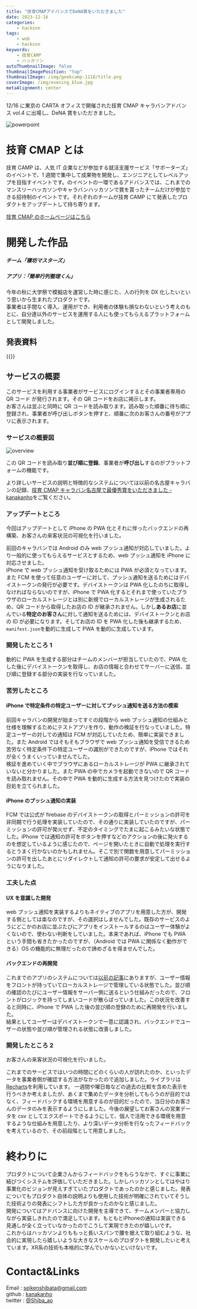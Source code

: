```yaml
---
title: "技育CMAPアドバンスでDeNA賞をいただきました"
date: 2023-12-16
categories:
    - hackson
tags:
    - web
    - hackson
keywords:
    - 技育CAMP
    - ハッカソン
autoThumbnailImage: false
thumbnailImagePosition: "top"
thumbnailImage: /img/geekcamp-1118/title.png
coverImage: /img/evening_blue.jpg
metaAlignment: center
---
```


12/16 に東京の CARTA オフィスで開催された技育 CMAP キャラバンアドバンス vol.4 に出場し、DeNA 賞をいただきました。

<!--more-->

![powerpoint](/img/geekcamp-1118/title.png)

<!-- {{< toc >}} -->

# 技育 CMAP とは

技育 CAMP は、人気 IT 企業などが参加する就活支援サービス「サポーターズ」のイベントで、1 週間で集中して成果物を開発し、エンジニアとしてレベルアップを目指すイベントです。のイベントの一環であるアドバンスでは、これまでのマンスリーハッカソンやキャラバンハッカソンで賞を貰ったチームだけが参加できる招待制のイベントです。それぞれのチームが技育 CAMP にて発表したプロダクトをアップデートして持ち寄ります。

[技育 CMAP のホームページはこちら](https://talent.supporterz.jp/geekcamp/)

# 開発した作品

##### チーム「寝坊マスターズ」

##### アプリ：「簡単行列整理くん」

今年の秋に大学祭で模擬店を運営した時に感じた、人の行列を DX 化したいという思いから生まれたプロダクトです。  
事業者は手間なく導入、運用ができ、利用者の体験も損なわないという考えのもとに、自分達以外のサービスを運用する人にも使ってもらえるプラットフォームとして開発しました。

## 発表資料

{{<geekcamp-1216-pptx>}}

## サービスの概要

このサービスを利用する事業者がサービスにログインするとその事業者専用の QR コード が発行されます。その QR コードをお店に掲示します。  
お客さんは並ぶと同時に QR コードを読み取ります。読み取った順番に待ち順に登録され、事業者が呼び出しボタンを押すと、順番に次のお客さんの番号がアプリに表示されます。

### サービスの概要図

![overview](/img/geekcamp-1118/overview.png)

この QR コードを読み取り**並び順に登録**、事業者が**呼び出し**するのがプラットフォームの機能です。

より詳しいサービスの説明と特徴的なシステムについては以前の名古屋キャラバンの記録、[技育 CMAP キャラバン名古屋で最優秀賞をいただきました - kanakanho](/posts/geekcamp-1118/)をご覧ください。

### アップデートところ

今回はアップデートとして iPhone の PWA 化とそれに伴ったバックエンドの再構築、お客さんの来客状況の可視化を行いました。

前回のキャラバンでは Android のみ web プッシュ通知が対応していました。より一般的に使ってもらえるサービスとするため、web プッシュ通知を iPhone に対応させました。  
iPhone で web プッシュ通知を受け取るためには PWA が必須となっています。また FCM を使って任意のユーザーに対して、プッシュ通知を送るためにはデバイストークンの発行が必要です。デバイストークンは PWA 化したのちに取得しなければならないのですが、iPhone で PWA 化するとそれまで使っていたブラウザのローカルストレージとは別に新規でローカルストレージが生成されるため、QR コードから取得したお店の ID が継承されません。しかし**あるお店**に並んでいる**特定のお客さん**に対して通知を送るためには、デバイストークンとお店の ID が必要になります。そしてお店の ID を PWA 化した後も継承するため、`manifest.json`を動的に生成して PWA を動的に生成しています。

### 開発したところ 1

動的に PWA を生成する部分はチームのメンバーが担当していたので、PWA 化した後にデバイストークンを取得し、お店の情報と合わせてサーバーに送信、並び順に登録する部分の実装を行なっていました。

### 苦労したところ

#### iPhone で特定条件の特定ユーザーに対してプッシュ通知を送る方法の模索

前回キャラバンの開発が始まってすぐの段階から web プッシュ通知の仕組みと仕様を理解するためにテストアプリを作り、動作の検証を行なっていました。特定ユーザーの対しての通知は FCM が対応していたため、簡単に実装できました。また Android ではそもそもブラウザで web プッシュ通知を受信できるため苦労なく特定条件下の特定ユーザーの識別ができたのですが、iPhone ではそれが全くうまくいっていませんでした。  
検証を進めていく中でブラウザにあるローカルストレージが PWA に継承されていないと分かりました。また PWA の中でカメラを起動できないので QR コードを読み取れません。その中で PWA を動的に生成する方法を見つけたので実装の目処を立てられました。

#### iPhone のプッシュ通知の実装

FCM では公式が firebase のデバイストークンの取得とパーミッションの許可を非同期で行う処理を実装していたので、その通りに実装していたのですが、パーミッションの許可が発火せず、不定のタイミングでたまに起こるみたいな状態でした。iPhone では通知の許可をボタンを押すなどのアクションの後に発火するのを想定しているように感じたので、ページを開いたときに自動で処理を実行するとうまく行かないのかもしれません。そこで別で関数を用意してパーミッションの許可を出したあとにリダイレクトして通知の許可の要求が安定して出せるようになりました。

### 工夫した点

#### UX を意識した開発

web プッシュ通知を実装するよりもネイティブのアプリを用意した方が、開発する側としては楽なのですが、その選択はしませんでした。既存のサービスのようにどこかのお店に並ぶたびにアプリをインストールするのはユーザー体験がよくないので、使わない判断をしていました。本来であれば、iPhone でも PWA という手間も省きたかったのですが、（Android では PWA に関係なく動作ができる）OS の機能的に無理だったので諦めざるを得ませんでした。

#### バックエンドの再開発

これまでのアプリのシステムについては[以前の記事](/posts/geekcamp-1118/)にありますが、ユーザー情報をフロントが持っていてローカルストレージで管理している状態でした。並び順の確認のたびにユーザー情報をサーバー側に送るという仕組みだったので、フロントがロジックを持ってしまいコードが散らばっていました。この状況を改善すると同時に、iPhone で PWA した後の並び順の登録のために再開発を行いました。  
結果としてユーザーはデバイストークンで一意に認識され、バックエンドでユーザーの状態や並び順が管理される状態に改善しました。

### 開発したところ 2

お客さんの来客状況の可視化を行いました。

これまでのサービスではいつの時間にどのくらいの人が訪れたのか、といったデータを事業者側が確認する方法がなかったので追加しました。ライブラリは[Recharts](https://recharts.org/en-US/)を利用しています。
一週間や曜日毎などの過去の比較を含めた表示を行うべきか考えましたが、あくまで集めたデータを分析してもらうのが目的ではなく、フィードバックする環境を用意するのが目的だったので、当日分のお客さんのデータのみを表示するようにしました。今後の展望してお客さんの営業データを csv としてエクスポートできるようにして、個人で活用できる環境を用意するような仕組みを用意したり、より深いデータ分析を行なったフィードバックを考えているので、その前段階として用意しました。

# 終わりに

プロダクトについて企業さんからフィードバックをもらうなかで、すぐに事業に結びつくシステムを評価していただきました。しかしハッカソンとしてはやはり事業化のビジョンが見えすぎていたプロダクトであったのかと感じました。発表についてもプロダクト自体の説明よりも使用した技術が明確にされていてそうした技術よりの発表にシフトした方が良かったのかなと感じました。  
開発についてはアドバンスに向けた開発を主導できて、チームメンバーと協力しながら実装しきれたので満足しています。もともとiPhoneの通知は実装できる見通しが全く立っていなかったのでこうして実現できたのが嬉しいです。  
これからはハッカソンよりももっと長いスパンで腰を据えて取り組むような、社会的に実現したら嬉しいような大きなスケールのプロダクトを開発したいと考えています。XR系の技術も本格的に学んでいかないといけないです。

# Contact&Links

Email : [seikenshibata@gmail.com](seikenshibata@gmail.com)  
github : [kanakanho](https://github.com/kanakanho)  
twitter : [@Shiba_ao](https://twitter.com/Shiba_ao_)
